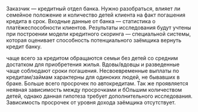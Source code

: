 Заказчик — кредитный отдел банка. Нужно разобраться, влияет ли семейное положение и количество детей клиента на факт погашения кредита в срок. Входные данные от банка — статистика о платёжеспособности клиентов.
Результаты исследования будут учтены при построении модели кредитного скоринга — специальной системы, которая оценивает способность потенциального заёмщика вернуть кредит банку.

чаще всего за кредитом обращаются семьи без детей со средним достатком для приобретения жилья. Вдовы/вдовцы и разведенные чаще соблюдают сроки погашения. Несвоевременные выплаты по кредитам/займам характерны для одиноких людей, не бывавших в браке. Больше всего просрочек по автокредитам. Так же проявляется неявная зависимость между просрочками и бОльшим количеством детей, однако данная гипотеза требует дополнительного исследования. Зависимость просрочек от уровня дохода заёмщика отсутствует.
